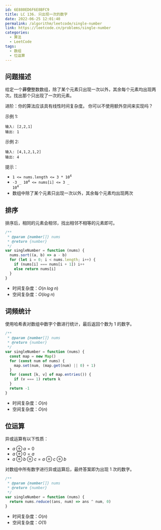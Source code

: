 ```yaml
---
id: 6E880ED6F6E8BFC9
title: LC 136. 只出现一次的数字
date: 2022-06-25 12:01:40
permalink: /algorithm/leetcode/single-number
link: https://leetcode.cn/problems/single-number
categories:
  - 算法
  - LeetCode
tags:
  - 数组
  - 位运算
---
```


<Level :type='1'/>

## 问题描述

给定一个**非空**整数数组，除了某个元素只出现一次以外，其余每个元素均出现两次。找出那个只出现了一次的元素。

进阶：你的算法应该具有线性时间复杂度。 你可以不使用额外空间来实现吗？

示例 1:

```text
输入: [2,2,1]
输出: 1
```

示例 2:

```text
输入: [4,1,2,1,2]
输出: 4
```

提示：

- <code>1 <= nums.length <= 3 \* 10<sup>4</sup></code>
- <code>-3 _ 10<sup>4</sup> <= nums[i] <= 3 _ 10<sup>4</sup></code>
- 数组中除了某个元素只出现一次以外，其余每个元素均出现两次

## 排序

排序后，相同的元素会相邻，找出相邻不相等的元素即可。

```javascript
/**
 * @param {number[]} nums
 * @return {number}
 */
var singleNumber = function (nums) {
  nums.sort((a, b) => a - b)
  for (let i = 0; i < nums.length; i++) {
    if (nums[i] === nums[i + 1]) i++
    else return nums[i]
  }
}
```

- 时间复杂度：$O(n\;log\;n)$
- 空间复杂度：$O(log\;n)$

## 词频统计

使用哈希表对数组中数字个数进行统计，最后返回个数为 $1$ 的数字。

```javascript
/**
 * @param {number[]} nums
 * @return {number}
 */
var singleNumber = function (nums) {
  const map = new Map()
  for (const num of nums) {
    map.set(num, (map.get(num) || 0) + 1)
  }
  for (const [k, v] of map.entries()) {
    if (v === 1) return k
  }
  return -1
}
```

- 时间复杂度：$O(n)$
- 空间复杂度：$O(n)$

## 位运算

异或运算有以下性质：

- $a \oplus a = 0$
- $a \oplus 0 = a$
- $a \oplus b \oplus c = a \oplus c \oplus b$

对数组中所有数字进行异或运算后，最终答案即为出现 $1$ 次的数字。

```javascript
/**
 * @param {number[]} nums
 * @return {number}
 */
var singleNumber = function (nums) {
  return nums.reduce((ans, num) => ans ^ num, 0)
}
```

- 时间复杂度：$O(n)$
- 空间复杂度：$O(1)$
